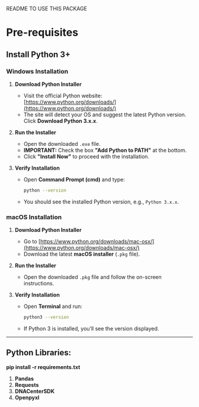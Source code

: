 README TO USE THIS PACKAGE


# Pre-requisites

## Install Python 3+

### **Windows Installation**
1. **Download Python Installer**  
   - Visit the official Python website: [https://www.python.org/downloads/](https://www.python.org/downloads/)  
   - The site will detect your OS and suggest the latest Python version. Click **Download Python 3.x.x**.

2. **Run the Installer**  
   - Open the downloaded `.exe` file.
   - **IMPORTANT:** Check the box **"Add Python to PATH"** at the bottom.
   - Click **"Install Now"** to proceed with the installation.

3. **Verify Installation**  
   - Open **Command Prompt (cmd)** and type:
     ```sh
     python --version
     ```
   - You should see the installed Python version, e.g., `Python 3.x.x`.
  
### **macOS Installation**
1. **Download Python Installer**  
   - Go to [https://www.python.org/downloads/mac-osx/](https://www.python.org/downloads/mac-osx/)  
   - Download the latest **macOS installer** (`.pkg` file).

2. **Run the Installer**  
   - Open the downloaded `.pkg` file and follow the on-screen instructions.

3. **Verify Installation**  
   - Open **Terminal** and run:
     ```sh
     python3 --version
     ```
   - If Python 3 is installed, you’ll see the version displayed.

---

## Python Libraries:

**pip install -r requirements.txt**

1. **Pandas**
2. **Requests**
3. **DNACenterSDK**
4. **Openpyxl**
